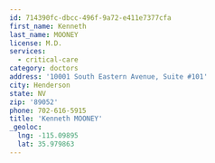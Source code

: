 ```yaml
---
id: 714390fc-dbcc-496f-9a72-e411e7377cfa
first_name: Kenneth
last_name: MOONEY
license: M.D.
services:
  - critical-care
category: doctors
address: '10001 South Eastern Avenue, Suite #101'
city: Henderson
state: NV
zip: '89052'
phone: 702-616-5915
title: 'Kenneth MOONEY'
_geoloc:
  lng: -115.09895
  lat: 35.979863
---
```

